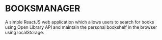 # BOOKSMANAGER
A simple ReactJS web application which allows users to search for books using Open Library API and maintain the personal bookshelf  in the browser using localStorage.
